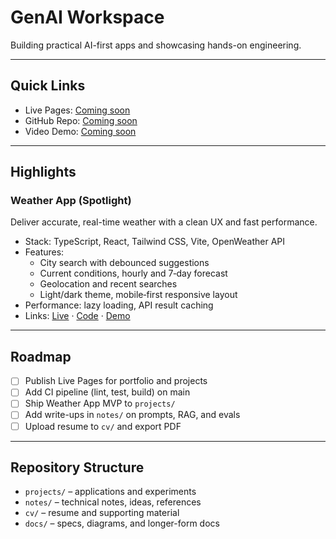 # GenAI Workspace

Building practical AI-first apps and showcasing hands-on engineering.

---

## Quick Links
- Live Pages: [Coming soon](https://example.com)
- GitHub Repo: [Coming soon](https://github.com/your-username/genai)
- Video Demo: [Coming soon](https://example.com/demo)

---

## Highlights

### Weather App (Spotlight)
Deliver accurate, real-time weather with a clean UX and fast performance.

- Stack: TypeScript, React, Tailwind CSS, Vite, OpenWeather API
- Features:
  - City search with debounced suggestions
  - Current conditions, hourly and 7‑day forecast
  - Geolocation and recent searches
  - Light/dark theme, mobile‑first responsive layout
- Performance: lazy loading, API result caching
- Links: [Live](https://example.com/weather) · [Code](https://github.com/your-username/weather-app) · [Demo](https://example.com/weather-demo)

---

## Roadmap
- [ ] Publish Live Pages for portfolio and projects
- [ ] Add CI pipeline (lint, test, build) on main
- [ ] Ship Weather App MVP to `projects/`
- [ ] Add write-ups in `notes/` on prompts, RAG, and evals
- [ ] Upload resume to `cv/` and export PDF

---

## Repository Structure
- `projects/` – applications and experiments
- `notes/` – technical notes, ideas, references
- `cv/` – resume and supporting material
- `docs/` – specs, diagrams, and longer-form docs
